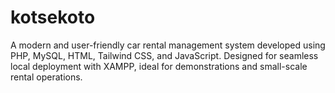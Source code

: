 # kotsekoto
A modern and user-friendly car rental management system developed using PHP, MySQL, HTML, Tailwind CSS, and JavaScript. Designed for seamless local deployment with XAMPP, ideal for demonstrations and small-scale rental operations.
